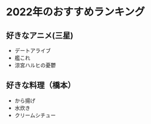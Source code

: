 # 2022年のおすすめランキング

## 好きなアニメ(三星)

- デートアライブ
- 艦これ
- 涼宮ハルヒの憂鬱



## 好きな料理（橋本）

- から揚げ
- 水炊き
- クリームシチュー
